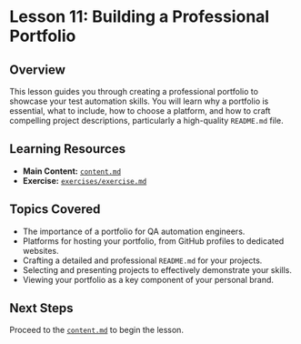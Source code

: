 # Lesson 11: Building a Professional Portfolio

## Overview

This lesson guides you through creating a professional portfolio to showcase your test automation skills. You will learn why a portfolio is essential, what to include, how to choose a platform, and how to craft compelling project descriptions, particularly a high-quality `README.md` file.

## Learning Resources

-   **Main Content:** [`content.md`](content.md)
-   **Exercise:** [`exercises/exercise.md`](exercises/exercise.md)

## Topics Covered

-   The importance of a portfolio for QA automation engineers.
-   Platforms for hosting your portfolio, from GitHub profiles to dedicated websites.
-   Crafting a detailed and professional `README.md` for your projects.
-   Selecting and presenting projects to effectively demonstrate your skills.
-   Viewing your portfolio as a key component of your personal brand.

## Next Steps

Proceed to the [`content.md`](content.md) to begin the lesson.
